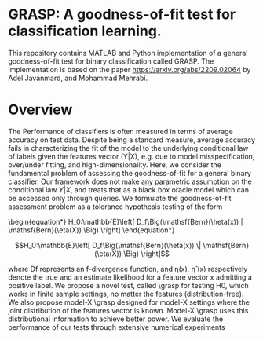 # GRASP: A goodness-of-fit test for classification learning.
This repository contains MATLAB and Python implementation of a general goodness-of-fit test for binary classification called GRASP. The implementation is based on the paper https://arxiv.org/abs/2209.02064 by Adel Javanmard, and Mohammad Mehrabi. 
# Overview
The Performance of classifiers is often measured in terms of average accuracy on test data. Despite being a standard measure, average accuracy fails in characterizing the fit of the model to the underlying conditional law of labels given the features vector (Y|X), e.g. due to model misspecification, over/under fitting, and high-dimensionality. Here, we consider the fundamental problem of assessing the goodness-of-fit for a general binary classifier. Our framework does not make any parametric assumption on the conditional law $Y|X$, and treats that as a black box oracle model which can be accessed only through queries. We formulate the goodness-of-fit assessment problem as a tolerance hypothesis testing of the form

\begin{equation*}
H_0:\mathbb{E}\left[ D_f\Big(\mathsf{Bern}(\heta(x)) \| \mathsf{Bern}(\eta(X)) \Big) \right]
\end{equation*}


```math
H_0:\mathbb{E}\left[ D_f\Big(\mathsf{Bern}(\heta(x)) \| \mathsf{Bern}(\eta(X)) \Big) \right]
```


where Df represents an f-divergence function, and η(x), η̂ (x) respectively denote the true and an estimate likelihood for a feature vector x admitting a positive label. We propose a novel test, called \grasp for testing H0, which works in finite sample settings, no matter the features (distribution-free). We also propose model-X \grasp designed for model-X settings where the joint distribution of the features vector is known. Model-X \grasp uses this distributional information to achieve better power. We evaluate the performance of our tests through extensive numerical experiments
